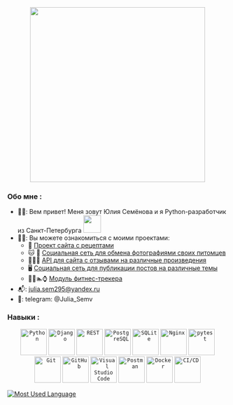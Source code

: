 <div id="header" align="center">
  <img src="https://media.giphy.com/media/hpXdHPfFI5wTABdDx9/giphy.gif" width="400"/>
</div>

### Обо мне :

- 🙋‍♀️: Вем привет! Меня зовут Юлия Семёнова и я Python-разработчик из Санкт-Петербурга <img src="https://media.giphy.com/media/WUlplcMpOCEmTGBtBW/giphy.gif" width="40">
- 👩‍💻: Вы можете ознакомиться с моими проектами:
  * 🍝 [Проект сайта с рецептами](https://github.com/JuliSem/foodgram-project-react)
  * 🐱 🐾 [Социальная сеть для обмена фотографиями своих питомцев](https://github.com/JuliSem/kittygram_final)
  * 🎥📖🎵 [API для сайта с отзывами на различные произведения](https://github.com/JuliSem/api_yamdb)
  * 🖥️ [Социальная сеть для публикации постов на различные темы](https://github.com/JuliSem/hw05_final)
  * 🏃‍♀️🏊⌚ [Модуль фитнес-трекера](https://github.com/JuliSem/hw_python_oop)
- 📬: julia.sem295@yandex.ru
- 📧: telegram: @Julia_Semv

### Навыки :

<div align="center">
	<code><img width="60" src="https://user-images.githubusercontent.com/25181517/183423507-c056a6f9-1ba8-4312-a350-19bcbc5a8697.png" alt="Python" title="Python"/></code>
	<code><img width="60" src="https://github.com/marwin1991/profile-technology-icons/assets/62091613/9bf5650b-e534-4eae-8a26-8379d076f3b4" alt="Django" title="Django"/></code>
	<code><img width="60" src="https://user-images.githubusercontent.com/25181517/192107858-fe19f043-c502-4009-8c47-476fc89718ad.png" alt="REST" title="REST"/></code>
	<code><img width="60" src="https://user-images.githubusercontent.com/25181517/117208740-bfb78400-adf5-11eb-97bb-09072b6bedfc.png" alt="PostgreSQL" title="PostgreSQL"/></code>
	<code><img width="60" src="https://github.com/marwin1991/profile-technology-icons/assets/136815194/82df4543-236b-4e45-9604-5434e3faab17" alt="SQLite" title="SQLite"/></code>
	<code><img width="60" src="https://user-images.githubusercontent.com/25181517/183345125-9a7cd2e6-6ad6-436f-8490-44c903bef84c.png" alt="Nginx" title="Nginx"/></code>
	<code><img width="60" src="https://user-images.githubusercontent.com/25181517/184117132-9e89a93b-65fb-47c3-91e7-7d0f99e7c066.png" alt="pytest" title="pytest"/></code>
	<code><img width="60" src="https://user-images.githubusercontent.com/25181517/192108372-f71d70ac-7ae6-4c0d-8395-51d8870c2ef0.png" alt="Git" title="Git"/></code>
	<code><img width="60" src="https://user-images.githubusercontent.com/25181517/192108374-8da61ba1-99ec-41d7-80b8-fb2f7c0a4948.png" alt="GitHub" title="GitHub"/></code>
	<code><img width="60" src="https://user-images.githubusercontent.com/25181517/192108891-d86b6220-e232-423a-bf5f-90903e6887c3.png" alt="Visual Studio Code" title="Visual Studio Code"/></code>
	<code><img width="60" src="https://user-images.githubusercontent.com/25181517/192109061-e138ca71-337c-4019-8d42-4792fdaa7128.png" alt="Postman" title="Postman"/></code>
	<code><img width="60" src="https://user-images.githubusercontent.com/25181517/117207330-263ba280-adf4-11eb-9b97-0ac5b40bc3be.png" alt="Docker" title="Docker"/></code>
	<code><img width="60" src="https://user-images.githubusercontent.com/25181517/183868728-b2e11072-00a5-47e2-8a4e-4ebbb2b8c554.png" alt="CI/CD" title="CI/CD"/></code>
</div>


[![Most Used Language](https://github-readme-stats.vercel.app/api/top-langs/?username=julisem&layout=compact)](https://github.com/anuraghazra/github-readme-stats)
